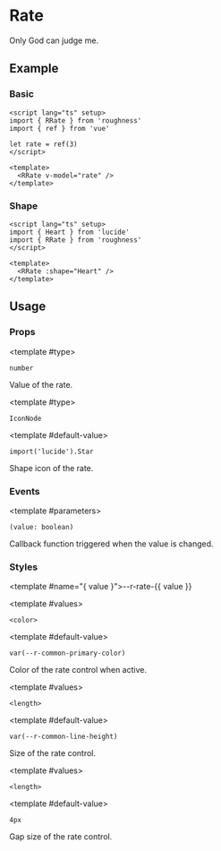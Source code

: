 <script lang="ts" setup>
import { Heart } from 'lucide'
import { RDetails, RRate, RSpace, RTable } from 'roughness'
import { ref } from 'vue'

let rate = ref(3)
</script>

# Rate

Only God can judge me.

## Example

### Basic

<RDetails>
  <template #summary>Show Code</template>

```vue
<script lang="ts" setup>
import { RRate } from 'roughness'
import { ref } from 'vue'

let rate = ref(3)
</script>

<template>
  <RRate v-model="rate" />
</template>
```

</RDetails>

<RRate v-model="rate" />

### Shape

<RDetails>
  <template #summary>Show Code</template>

```vue
<script lang="ts" setup>
import { Heart } from 'lucide'
import { RRate } from 'roughness'
</script>

<template>
  <RRate :shape="Heart" />
</template>
```

</RDetails>

<RRate :shape="Heart" />

## Usage

### Props

<RPropsTable>

  <RProp name="model-value">

  <template #type>

  `number`

  </template>

  Value of the rate.

  </RProp>

  <RProp name="shape">

  <template #type>

  `IconNode`

  </template>

  <template #default-value>

  `import('lucide').Star`

  </template>

  Shape icon of the rate.

  </RProp>

</RPropsTable>

### Events

<REventsTable>

  <REvent name="update:model-value">

  <template #parameters>

  `(value: boolean)`

  </template>

  Callback function triggered when the value is changed.

  </REvent>

</REventsTable>

### Styles

<RStylesTable>

  <template #name="{ value }">--r-rate-{{ value }}</template>

  <RStyle name="color">

  <template #values>

  `<color>`

  </template>

  <template #default-value>

  `var(--r-common-primary-color)`

  </template>

  Color of the rate control when active.

  </RStyle>

  <RStyle name="control-size">

  <template #values>

  `<length>`

  </template>

  <template #default-value>

  `var(--r-common-line-height)`

  </template>

  Size of the rate control.

  </RStyle>

  <RStyle name="gap-size">

  <template #values>

  `<length>`

  </template>

  <template #default-value>

  `4px`

  </template>

  Gap size of the rate control.

  </RStyle>

</RStylesTable>
